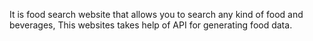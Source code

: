 It is food search website that allows you to search any kind of food and beverages, This websites takes help of API for generating food data. 
